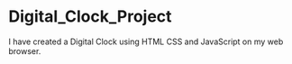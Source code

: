 # Digital_Clock_Project
I have created a Digital Clock using HTML CSS and JavaScript on my web browser.
